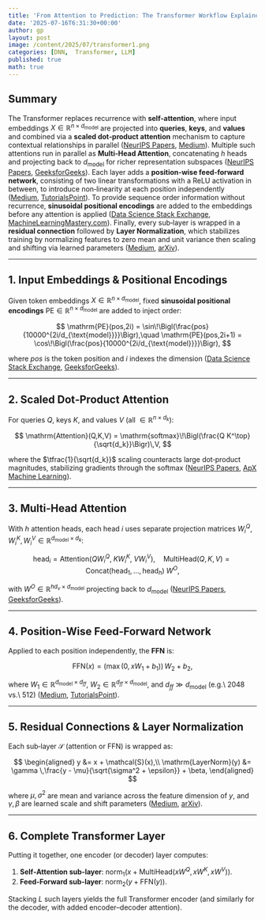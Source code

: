 ```yaml
---
title: 'From Attention to Prediction: The Transformer Workflow Explained'
date: '2025-07-16T6:31:30+00:00'
author: gp
layout: post
image: /content/2025/07/transformer1.png
categories: [DNN,  Transformer, LLM]
published: true
math: true
---
```

## Summary

The Transformer replaces recurrence with **self‑attention**, where input embeddings $X\in\mathbb{R}^{n\times d_{\text{model}}}$ are projected into **queries**, **keys**, and **values** and combined via a **scaled dot‑product attention** mechanism to capture contextual relationships in parallel ([NeurIPS Papers][1], [Medium][2]). Multiple such attentions run in parallel as **Multi‑Head Attention**, concatenating $h$ heads and projecting back to $d_{\text{model}}$ for richer representation subspaces ([NeurIPS Papers][1], [GeeksforGeeks][3]). Each layer adds a **position‑wise feed‑forward network**, consisting of two linear transformations with a ReLU activation in between, to introduce non‑linearity at each position independently ([Medium][4], [TutorialsPoint][5]). To provide sequence order information without recurrence, **sinusoidal positional encodings** are added to the embeddings before any attention is applied ([Data Science Stack Exchange][6], [MachineLearningMastery.com][7]). Finally, every sub‑layer is wrapped in a **residual connection** followed by **Layer Normalization**, which stabilizes training by normalizing features to zero mean and unit variance then scaling and shifting via learned parameters ([Medium][8], [arXiv][9]).

---

## 1. Input Embeddings & Positional Encodings

Given token embeddings $X \in \mathbb{R}^{n\times d_{\text{model}}}$, fixed **sinusoidal positional encodings** $\mathrm{PE}\in\mathbb{R}^{n\times d_{\text{model}}}$ are added to inject order:

$$
\mathrm{PE}(pos,2i) = \sin\!\Bigl(\frac{pos}{10000^{2i/d_{\text{model}}}}\Bigr),\quad
\mathrm{PE}(pos,2i+1) = \cos\!\Bigl(\frac{pos}{10000^{2i/d_{\text{model}}}}\Bigr),
$$

where $pos$ is the token position and $i$ indexes the dimension ([Data Science Stack Exchange][6], [GeeksforGeeks][10]).

---

## 2. Scaled Dot‑Product Attention

For queries $Q$, keys $K$, and values $V$ (all $\in\mathbb{R}^{n\times d_k}$):

$$
\mathrm{Attention}(Q,K,V) = \mathrm{softmax}\!\Bigl(\frac{Q K^\top}{\sqrt{d_k}}\Bigr)\,V,
$$

where the $\tfrac{1}{\sqrt{d_k}}$ scaling counteracts large dot‑product magnitudes, stabilizing gradients through the softmax ([NeurIPS Papers][1], [ApX Machine Learning][11]).

---

## 3. Multi‑Head Attention

With $h$ attention heads, each head $i$ uses separate projection matrices $W_i^Q,W_i^K,W_i^V\in\mathbb{R}^{d_{\text{model}}\times d_k}$:

$$
\mathrm{head}_i = \mathrm{Attention}(QW_i^Q,\;KW_i^K,\;VW_i^V),\quad
\mathrm{MultiHead}(Q,K,V) = \mathrm{Concat}(\mathrm{head}_1,\dots,\mathrm{head}_h)\;W^O,
$$

with $W^O\in\mathbb{R}^{hd_v\times d_{\text{model}}}$ projecting back to $d_{\text{model}}$ ([NeurIPS Papers][1], [GeeksforGeeks][3]).

---

## 4. Position‑Wise Feed‑Forward Network

Applied to each position independently, the **FFN** is:

$$
\mathrm{FFN}(x) = \bigl(\max(0,\,xW_1 + b_1)\bigr)\,W_2 + b_2,
$$

where $W_1\in\mathbb{R}^{d_{\text{model}}\times d_{ff}}$, $W_2\in\mathbb{R}^{d_{ff}\times d_{\text{model}}}$, and $d_{ff}\gg d_{\text{model}}$ (e.g.\ 2048 vs.\ 512) ([Medium][4], [TutorialsPoint][5]).

---

## 5. Residual Connections & Layer Normalization

Each sub‑layer $\mathcal{S}$ (attention or FFN) is wrapped as:

$$
\begin{aligned}
y &= x + \mathcal{S}(x),\\
\mathrm{LayerNorm}(y) &= \gamma \,\frac{y - \mu}{\sqrt{\sigma^2 + \epsilon}} + \beta,
\end{aligned}
$$

where $\mu,\sigma^2$ are mean and variance across the feature dimension of $y$, and $\gamma,\beta$ are learned scale and shift parameters ([Medium][8], [arXiv][9]).

---

## 6. Complete Transformer Layer

Putting it together, one encoder (or decoder) layer computes:

1. **Self‑Attention sub‑layer**:
   $\text{norm}_1(x + \text{MultiHead}(xW^Q,xW^K,xW^V))$.
2. **Feed‑Forward sub‑layer**:
   $\text{norm}_2(y + \mathrm{FFN}(y))$.

Stacking $L$ such layers yields the full Transformer encoder (and similarly for the decoder, with added encoder–decoder attention).

[1]: https://papers.neurips.cc/paper/7181-attention-is-all-you-need.pdf?utm_source=chatgpt.com "[PDF] Attention is All you Need - NIPS"
[2]: https://medium.com/%40funcry/in-depth-understanding-of-attention-mechanism-part-ii-scaled-dot-product-attention-and-its-7743804e610e?utm_source=chatgpt.com "In Depth Understanding of Attention Mechanism (Part II) - Scaled ..."
[3]: https://www.geeksforgeeks.org/nlp/multi-head-attention-mechanism/?utm_source=chatgpt.com "Multi-Head Attention Mechanism - GeeksforGeeks"
[4]: https://medium.com/image-processing-with-python/the-feedforward-network-ffn-in-the-transformer-model-6bb6e0ff18db?utm_source=chatgpt.com "The Feedforward Network (FFN) in The Transformer Model - Medium"
[5]: https://www.tutorialspoint.com/gen-ai/feed-forward-neural-network-in-transformers.htm?utm_source=chatgpt.com "Feed Forward Neural Network in Transformers - Tutorialspoint"
[6]: https://datascience.stackexchange.com/questions/51065/what-is-the-positional-encoding-in-the-transformer-model?utm_source=chatgpt.com "What is the positional encoding in the transformer model?"
[7]: https://www.machinelearningmastery.com/a-gentle-introduction-to-positional-encoding-in-transformer-models-part-1/?utm_source=chatgpt.com "A Gentle Introduction to Positional Encoding in Transformer Models ..."
[8]: https://medium.com/%40punya8147_26846/layer-normalization-and-residual-connections-in-transformer-layers-f7ed9a96a1ae?utm_source=chatgpt.com "Layer Normalization and Residual Connections in Transformer Layers"
[9]: https://arxiv.org/pdf/2002.04745?utm_source=chatgpt.com "[PDF] On Layer Normalization in the Transformer Architecture - arXiv"
[10]: https://www.geeksforgeeks.org/nlp/positional-encoding-in-transformers/?utm_source=chatgpt.com "Positional Encoding in Transformers - GeeksforGeeks"
[11]: https://apxml.com/courses/foundations-transformers-architecture/chapter-2-attention-mechanism-core-concepts/scaled-dot-product-attention?utm_source=chatgpt.com "Scaled Dot-Product Attention Explained - ApX Machine Learning"
